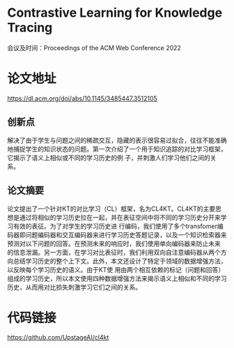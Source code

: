 # Contrastive Learning for Knowledge Tracing

会议及时间：Proceedings of the ACM Web Conference 2022

# 论文地址
https://dl.acm.org/doi/abs/10.1145/3485447.3512105

## 创新点
解决了由于学生与问题之间的稀疏交互，隐藏的表示很容易过拟合，往往不能准确地捕捉学生的知识状态的问题。第一次介绍了一个用于知识追踪的对比学习框架，它揭示了语义上相似或不同的学习历史的例
子，并刺激人们学习他们之间的关系。

## 论文摘要

论文提出了一个针对KT的对比学习（CL）框架，名为CL4KT。CL4KT的主要思想是通过将相似的学习历史拉在一起，并在表征空间中将不同的学习历史分开来学习有效的表征。为了对学生的学习历史进
行编码，我们使用了多个transfomer编码器即问题编码器和交互编码器来进行学习历史答题记录，以及一个知识检索器来预测对以下问题的回答。在预测未来的响应时，我们使用单向编码器来防止未来
的信息泄漏。另一方面，在学习对比表征时，我们利用双向自注意编码器从两个方向总结学习历史的整个上下文。此外，本文还设计了特定于领域的数据增强方法，以反映每个学习历史的语义。由于KT使
用由两个相互依赖的标记（问题和回答）组成的学习历史，所以本文使用四种数据增强方法来揭示语义上相似和不同的学习历史，从而用对比损失刺激学习它们之间的关系。

# 代码链接
https://github.com/UpstageAI/cl4kt


